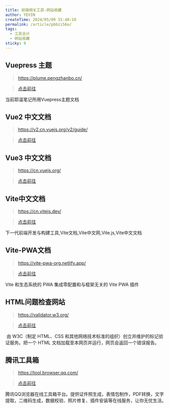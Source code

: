 ```yaml
---
title: 前端相关工具-网站收藏
author: YEVIN
createTime: 2024/05/09 15:40:18
permalink: /article/pbbzi56o/
tags:
  - 工具合计
  - 网站收藏
sticky: 9
---
```

## Vuepress 主题

>  https://plume.pengzhanbo.cn/   

>  [点击前往](https://plume.pengzhanbo.cn/)

当前耶温笔记所用Vuepress主题文档

## Vue2 中文文档

> https://v2.cn.vuejs.org/v2/guide/

> [点击前往](https://v2.cn.vuejs.org/v2/guide/)

## Vue3 中文文档

> https://cn.vuejs.org/

> [点击前往](https://cn.vuejs.org/)

## Vite中文文档
> https://cn.vitejs.dev/

> [点击前往](https://cn.vitejs.dev/)

下一代前端开发与构建工具,Vite文档,Vite中文网,Vite.js,Vite中文文档

## Vite-PWA文档
> https://vite-pwa-org.netlify.app/

> [点击前往](https://vite-pwa-org.netlify.app/)

Vite 和生态系统的 PWA 集成零配置和与框架无关的 Vite PWA 插件

## HTML问题检查网站

> https://validator.w3.org/

> [点击前往](https://validator.w3.org/)

​	由 W3C（制定 HTML、CSS 和其他网络技术标准的组织）创立并维护的标记验证服务。把一个 HTML 文档加载至本网页并运行，网页会返回一个错误报告。

## 腾讯工具箱
> https://tool.browser.qq.com/

> [点击前往](https://tool.browser.qq.com/)

腾讯QQ浏览器在线工具箱平台。提供证件照生成，表情包制作，PDF转换，文字提取，二维码生成，数据校验、照片修复、插件安装等在线服务，让你无忧生活。